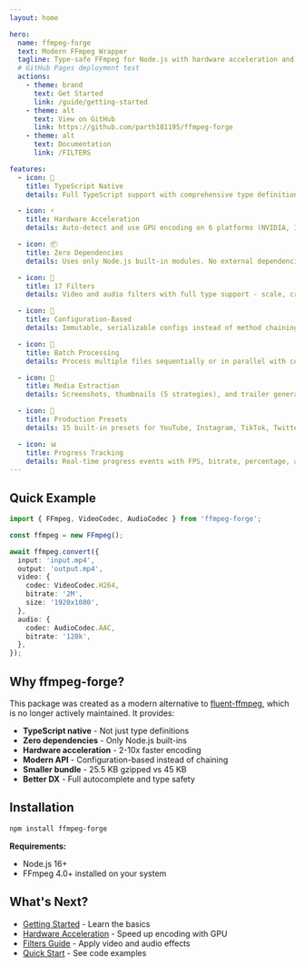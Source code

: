 ```yaml
---
layout: home

hero:
  name: ffmpeg-forge
  text: Modern FFmpeg Wrapper
  tagline: Type-safe FFmpeg for Node.js with hardware acceleration and zero dependencies
  # GitHub Pages deployment test
  actions:
    - theme: brand
      text: Get Started
      link: /guide/getting-started
    - theme: alt
      text: View on GitHub
      link: https://github.com/parth181195/ffmpeg-forge
    - theme: alt
      text: Documentation
      link: /FILTERS

features:
  - icon: 📘
    title: TypeScript Native
    details: Full TypeScript support with comprehensive type definitions, not just type declarations

  - icon: ⚡
    title: Hardware Acceleration
    details: Auto-detect and use GPU encoding on 6 platforms (NVIDIA, Intel, AMD, VAAPI, VideoToolbox, V4L2)

  - icon: 📦
    title: Zero Dependencies
    details: Uses only Node.js built-in modules. No external dependencies, smaller bundle size

  - icon: 🎨
    title: 17 Filters
    details: Video and audio filters with full type support - scale, crop, denoise, sharpen, and more

  - icon: 🔧
    title: Configuration-Based
    details: Immutable, serializable configs instead of method chaining. Type-safe and testable

  - icon: 🚀
    title: Batch Processing
    details: Process multiple files sequentially or in parallel with configurable concurrency

  - icon: 📸
    title: Media Extraction
    details: Screenshots, thumbnails (5 strategies), and trailer generation (4 strategies)

  - icon: 🎯
    title: Production Presets
    details: 15 built-in presets for YouTube, Instagram, TikTok, Twitter, and more

  - icon: 📊
    title: Progress Tracking
    details: Real-time progress events with FPS, bitrate, percentage, and time information
---
```


## Quick Example

```typescript
import { FFmpeg, VideoCodec, AudioCodec } from 'ffmpeg-forge';

const ffmpeg = new FFmpeg();

await ffmpeg.convert({
  input: 'input.mp4',
  output: 'output.mp4',
  video: {
    codec: VideoCodec.H264,
    bitrate: '2M',
    size: '1920x1080',
  },
  audio: {
    codec: AudioCodec.AAC,
    bitrate: '128k',
  },
});
```

## Why ffmpeg-forge?

This package was created as a modern alternative to [fluent-ffmpeg](https://github.com/fluent-ffmpeg/node-fluent-ffmpeg), which is no longer actively maintained. It provides:

- **TypeScript native** - Not just type definitions
- **Zero dependencies** - Only Node.js built-ins
- **Hardware acceleration** - 2-10x faster encoding
- **Modern API** - Configuration-based instead of chaining
- **Smaller bundle** - 25.5 KB gzipped vs 45 KB
- **Better DX** - Full autocomplete and type safety

## Installation

```bash
npm install ffmpeg-forge
```

**Requirements:**
- Node.js 16+
- FFmpeg 4.0+ installed on your system

## What's Next?

<div class="vp-doc">

- [Getting Started](/guide/getting-started) - Learn the basics
- [Hardware Acceleration](/HARDWARE) - Speed up encoding with GPU
- [Filters Guide](/FILTERS) - Apply video and audio effects
- [Quick Start](/guide/quick-start) - See code examples

</div>

